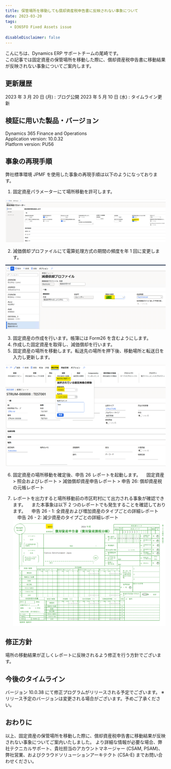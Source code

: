 ```yaml
---
title: 保管場所を移動しても償却資産税申告書に反映されない事象について
date: 2023-03-20
tags:
  - D365FO Fixed Assets issue

disableDisclaimer: false
---
```


こんにちは、Dynamics ERP サポートチームの尾崎です。  
この記事では固定資産の保管場所を移動した際に、償却資産税申告書に移動結果が反映されない事象についてご案内します。

<!-- more -->

## 更新履歴
2023 年 3 月 20 日 (月) : ブログ公開
2023 年 5 月 10 日 (水) : タイムライン更新

## 検証に用いた製品・バージョン
Dynamics 365 Finance and Operations  
Application version: 10.0.32  
Platform version: PU56  


## 事象の再現手順
弊社標準環境 JPMF を使用した事象の再現手順は以下のようになっております。
1. 固定資産パラメーターにて場所移動を許可します。

![](./form26-report-fixed-asset-location-issue/form26-report-fixed-asset-location-issue1.png)

2. 減価償却プロファイルにて電算処理方式の期間の頻度を年 1 回に変更します。

![](./form26-report-fixed-asset-location-issue/form26-report-fixed-asset-location-issue2.png)

3. 固定資産の作成を行います。帳簿には Form26 を含むようにします。
4. 作成した固定資産を取得し、減価償却を行います。
5. 固定資産の場所を移動します。転送先の場所を押下後、移動場所と転送日を入力し更新します。

![](./form26-report-fixed-asset-location-issue/form26-report-fixed-asset-location-issue3.png)

6. 固定資産の場所移動を確定後、申告 26 レポートを起動します。
　固定資産 > 照会およびレポート > 減価償却資産申告レポート > 申告 26: 償却資産税の元帳レポート

7. レポートを出力すると場所移動前の市区町村にて出力される事象が確認できます。
　また本事象は以下 2 つのレポートでも発生することを確認しております。
　申告 26 - 1: 全資産および増加資産のタイプごとの詳細レポート
　申告 26 - 2: 減少資産のタイプごとの詳細レポート
![](./form26-report-fixed-asset-location-issue/form26-report-fixed-asset-location-issue4.png)


## 修正方針
場所の移動結果が正しくレポートに反映されるよう修正を行う方針でございます。

## 今後のタイムライン
バージョン 10.0.38 にて修正プログラムがリリースされる予定でございます。
※リリース予定のバージョンは変更される場合がございます。予めご了承ください。

## おわりに  
以上、固定資産の保管場所を移動した際に、償却資産税申告書に移動結果が反映されない事象についてご案内いたしました。
より詳細な情報が必要な場合、弊社テクニカルサポート、貴社担当のアカウントマネージャー (CSAM, PSAM)、弊社営業、およびクラウドソリューションアーキテクト (CSA-E) までお問い合わせください。
